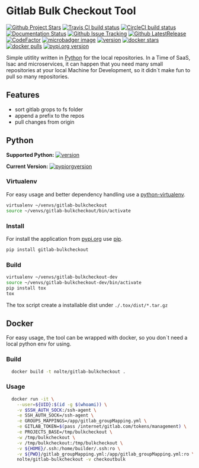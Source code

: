# Gitlab Bulk Checkout Tool

[![Github Project Stars](https://img.shields.io/github/stars/nolte/gitlab-bulkcheckout.svg?label=Stars&style=social)](https://github.com/nolte/gitlab-bulkcheckout) [![Travis CI build status](https://travis-ci.org/nolte/gitlab-bulkcheckout.svg?branch=master)](https://travis-ci.org/nolte/gitlab-bulkcheckout) [![CircleCI build status](https://circleci.com/gh/nolte/gitlab-bulkcheckout.svg?style=svg)](https://circleci.com/gh/nolte/gitlab-bulkcheckout) [![Documentation Status](https://readthedocs.org/projects/gitlab-bulkcheckout/badge/?version=latest)](https://gitlab-bulkcheckout.readthedocs.io/en/stable/?badge=stable) [![Github Issue Tracking](https://img.shields.io/github/issues-raw/nolte/gitlab-bulkcheckout.svg)](https://github.com/nolte/gitlab-bulkcheckout) [![Github LatestRelease](https://img.shields.io/github/release/nolte/gitlab-bulkcheckout.svg)](https://github.com/nolte/gitlab-bulkcheckout) [![CodeFactor](https://www.codefactor.io/repository/github/nolte/gitlab-bulkcheckout/badge)](https://www.codefactor.io/repository/github/nolte/gitlab-bulkcheckout) [![microbadger image](https://images.microbadger.com/badges/image/nolte/gitlab-bulkcheckout.svg)](https://microbadger.com/images/nolte/gitlab-bulkcheckout) [![version](https://images.microbadger.com/badges/version/nolte/gitlab-bulkcheckout.svg)](https://microbadger.com/images/nolte/gitlab-bulkcheckout) [![docker stars](https://img.shields.io/docker/stars/nolte/gitlab-bulkcheckout.svg?style=flat)](https://hub.docker.com/r/nolte/gitlab-bulkcheckout) [![docker pulls](https://img.shields.io/docker/pulls/nolte/gitlab-bulkcheckout.svg?style=flat)](https://hub.docker.com/r/nolte/gitlab-bulkcheckout) [![pypi.org version](https://img.shields.io/pypi/v/gitlab-bulkcheckout.svg?style=flat)](https://pypi.org/project/gitlab-bulkcheckout)

Simple utitlity written in [Python](https://www.python.org) for the local repositories.
In a Time of SaaS, Isac and microservices, it can happen that you need many small repositories at your local Machine for Development, so it didn`t make fun to pull so many repositories.

## Features

- sort gitlab grops to fs folder
- append a prefix to the repos
- pull changes from origin


## Python

**Supported Python:**
[![version](https://img.shields.io/pypi/pyversions/gitlab-bulkcheckout.svg?style=flat)](https://pypi.org/project/gitlab-bulkcheckout)

**Current Version:**
[![pypiorgversion](https://img.shields.io/pypi/v/gitlab-bulkcheckout.svg?style=flat)](https://pypi.org/project/gitlab-bulkcheckout)

### Virtualenv

For easy usage and better dependency handling use a
[python-virtualenv](https://docs.python.org/3/tutorial/venv.html).

``` bash
virtualenv ~/venvs/gitlab-bulkcheckout
source ~/venvs/gitlab-bulkcheckout/bin/activate
```

### Install

For install the application from [pypi.org](https://pypi.org) use
[pip](https://pip.pypa.io/en/stable/).

``` bash
pip install gitlab-bulkcheckout
```

### Build

``` bash
virtualenv ~/venvs/gitlab-bulkcheckout-dev
source ~/venvs/gitlab-bulkcheckout-dev/bin/activate
pip install tox
tox
```

The tox script create a installable dist under ``./.tox/dist/*.tar.gz``

## Docker

For easy usage, the tool can be wrapped with docker, so you don`t need a local python env for using.


### Build

```bash
  docker build -t nolte/gitlab-bulkcheckout .
```

### Usage

```bash
  docker run -it \
    --user=${UID}:$(id -g $(whoami)) \
    -v $SSH_AUTH_SOCK:/ssh-agent \
    -e SSH_AUTH_SOCK=/ssh-agent \
    -e GROUPS_MAPPINGS=/app/gitlab_groupMapping.yml \
    -e GITLAB_TOKEN=$(pass /internet/gitlab.com/tokens/management) \
    -e PROJECTS_BASE=/tmp/bulkcheckout \
    -w /tmp/bulkcheckout \
    -v /tmp/bulkcheckout:/tmp/bulkcheckout \
    -v ${HOME}/.ssh:/home/builder/.ssh:ro \
    -v ${PWD}/gitlab_groupMapping.yml:/app/gitlab_groupMapping.yml:ro \
    nolte/gitlab-bulkcheckout -v checkoutbulk
```
